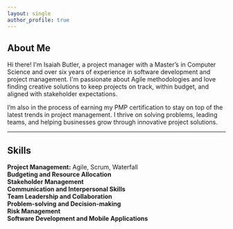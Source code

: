 ```yaml
---
layout: single
author_profile: true
---
```


## About Me
Hi there! I'm Isaiah Butler, a project manager with a Master’s in Computer Science and over six years of experience in software development and project management. I'm passionate about Agile methodologies and love finding creative solutions to keep projects on track, within budget, and aligned with stakeholder expectations.

I’m also in the process of earning my PMP certification to stay on top of the latest trends in project management. I thrive on solving problems, leading teams, and helping businesses grow through innovative project solutions.

---

## Skills
**Project Management:** Agile, Scrum, Waterfall    
**Budgeting and Resource Allocation**    
**Stakeholder Management**    
**Communication and Interpersonal Skills**    
**Team Leadership and Collaboration**    
**Problem-solving and Decision-making**    
**Risk Management**    
**Software Development and Mobile Applications**    
